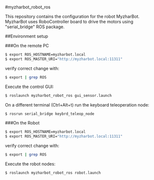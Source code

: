 #myzharbot_robot_ros

This repository contains the configuration for the robot MyzharBot.
MyzharBot uses RoboController board to drive the motors using "serial_bridge" ROS package.

##Environment setup

###On the remote PC
```bash
$ export ROS_HOSTNAME=myzharbot.local
$ export ROS_MASTER_URI="http://myzharbot.local:11311"
```

verify correct change with:
```bash
$ export | grep ROS
```

Execute the control GUI:
```bash
$ roslaunch myzharbot_robot_ros gui_sensor.launch
```

On a different terminal (Ctrl+Alt+t) run the keyboard teleoperation node:
```bash
$ rosrun serial_bridge keybrd_teleop_node
```

###On the Robot
```bash
$ export ROS_HOSTNAME=myzharbot.local
$ export ROS_MASTER_URI="http://myzharbot.local:11311"
```

verify correct change with:
```bash
$ export | grep ROS
```

Execute the robot nodes:
```bash
$ roslaunch myzharbot_robot_ros robot.launch
```

